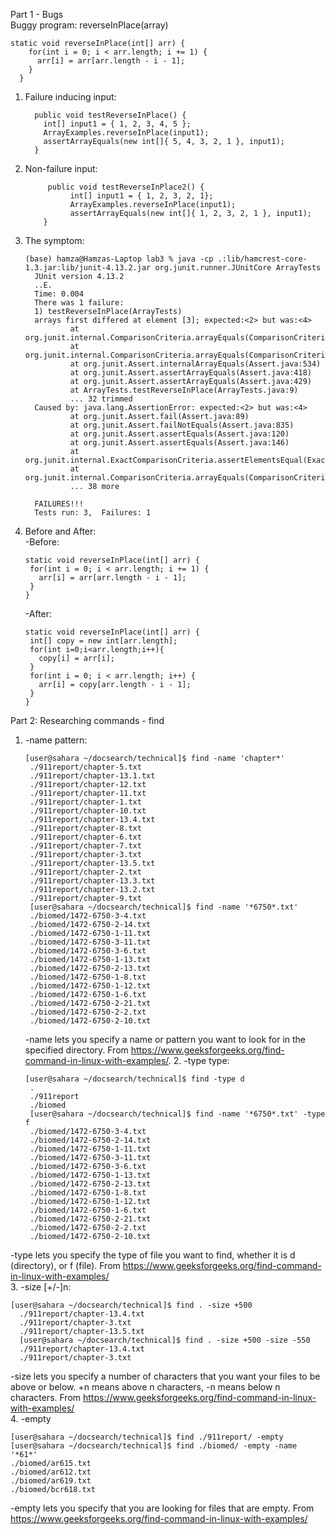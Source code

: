 Part 1 - Bugs    
Buggy program: reverseInPlace(array)   
```
static void reverseInPlace(int[] arr) {
    for(int i = 0; i < arr.length; i += 1) {
      arr[i] = arr[arr.length - i - 1];
    }
  }
```    
1. Failure inducing input:
   ```
     public void testReverseInPlace() {
       int[] input1 = { 1, 2, 3, 4, 5 };
       ArrayExamples.reverseInPlace(input1);
       assertArrayEquals(new int[]{ 5, 4, 3, 2, 1 }, input1);
     }

2. Non-failure input:
   ```
        public void testReverseInPlace2() {
             int[] input1 = { 1, 2, 3, 2, 1};
             ArrayExamples.reverseInPlace(input1);
             assertArrayEquals(new int[]{ 1, 2, 3, 2, 1 }, input1);
	   }
3. The symptom:
   ```
   (base) hamza@Hamzas-Laptop lab3 % java -cp .:lib/hamcrest-core-1.3.jar:lib/junit-4.13.2.jar org.junit.runner.JUnitCore ArrayTests
     JUnit version 4.13.2
     ..E.
     Time: 0.004
     There was 1 failure:
     1) testReverseInPlace(ArrayTests)
     arrays first differed at element [3]; expected:<2> but was:<4>
             at org.junit.internal.ComparisonCriteria.arrayEquals(ComparisonCriteria.java:78)
             at org.junit.internal.ComparisonCriteria.arrayEquals(ComparisonCriteria.java:28)
             at org.junit.Assert.internalArrayEquals(Assert.java:534)
             at org.junit.Assert.assertArrayEquals(Assert.java:418)
             at org.junit.Assert.assertArrayEquals(Assert.java:429)
             at ArrayTests.testReverseInPlace(ArrayTests.java:9)
             ... 32 trimmed
     Caused by: java.lang.AssertionError: expected:<2> but was:<4>
             at org.junit.Assert.fail(Assert.java:89)
             at org.junit.Assert.failNotEquals(Assert.java:835)
             at org.junit.Assert.assertEquals(Assert.java:120)
             at org.junit.Assert.assertEquals(Assert.java:146)
             at org.junit.internal.ExactComparisonCriteria.assertElementsEqual(ExactComparisonCriteria.java:8)
             at org.junit.internal.ComparisonCriteria.arrayEquals(ComparisonCriteria.java:76)
             ... 38 more
     
     FAILURES!!!
     Tests run: 3,  Failures: 1
     ```
4. Before and After:      
   -Before:    
   ```
   static void reverseInPlace(int[] arr) {
    for(int i = 0; i < arr.length; i += 1) {
      arr[i] = arr[arr.length - i - 1];
    }
   }
   ```
   -After:
   ```
   static void reverseInPlace(int[] arr) {
    int[] copy = new int[arr.length];
    for(int i=0;i<arr.length;i++){
      copy[i] = arr[i];
    }
    for(int i = 0; i < arr.length; i++) {
      arr[i] = copy[arr.length - i - 1];
    }
   }
   ```
Part 2: Researching commands - find    
1. -name pattern:
   ```
   [user@sahara ~/docsearch/technical]$ find -name 'chapter*'
	./911report/chapter-5.txt
	./911report/chapter-13.1.txt
	./911report/chapter-12.txt
	./911report/chapter-11.txt
	./911report/chapter-1.txt
	./911report/chapter-10.txt
	./911report/chapter-13.4.txt
	./911report/chapter-8.txt
	./911report/chapter-6.txt
	./911report/chapter-7.txt
	./911report/chapter-3.txt
	./911report/chapter-13.5.txt
	./911report/chapter-2.txt
	./911report/chapter-13.3.txt
	./911report/chapter-13.2.txt
	./911report/chapter-9.txt
	[user@sahara ~/docsearch/technical]$ find -name '*6750*.txt'
	./biomed/1472-6750-3-4.txt
	./biomed/1472-6750-2-14.txt
	./biomed/1472-6750-1-11.txt
	./biomed/1472-6750-3-11.txt
	./biomed/1472-6750-3-6.txt
	./biomed/1472-6750-1-13.txt
	./biomed/1472-6750-2-13.txt
	./biomed/1472-6750-1-8.txt
	./biomed/1472-6750-1-12.txt
	./biomed/1472-6750-1-6.txt
	./biomed/1472-6750-2-21.txt
	./biomed/1472-6750-2-2.txt
	./biomed/1472-6750-2-10.txt
   ```
   -name lets you specify a name or pattern you want to look for in the specified directory. From https://www.geeksforgeeks.org/find-command-in-linux-with-examples/.
   2. -type type:
   ```
   [user@sahara ~/docsearch/technical]$ find -type d
	.
	./911report
	./biomed
	[user@sahara ~/docsearch/technical]$ find -name '*6750*.txt' -type f
	./biomed/1472-6750-3-4.txt
	./biomed/1472-6750-2-14.txt
	./biomed/1472-6750-1-11.txt
	./biomed/1472-6750-3-11.txt
	./biomed/1472-6750-3-6.txt
	./biomed/1472-6750-1-13.txt
	./biomed/1472-6750-2-13.txt
	./biomed/1472-6750-1-8.txt
	./biomed/1472-6750-1-12.txt
	./biomed/1472-6750-1-6.txt
	./biomed/1472-6750-2-21.txt
	./biomed/1472-6750-2-2.txt
	./biomed/1472-6750-2-10.txt
    ```
-type lets you specify the type of file you want to find, whether it is d (directory), or f (file). From https://www.geeksforgeeks.org/find-command-in-linux-with-examples/    
  3. -size [+/-]n:    
  ```
[user@sahara ~/docsearch/technical]$ find . -size +500
	./911report/chapter-13.4.txt
	./911report/chapter-3.txt
	./911report/chapter-13.5.txt
	[user@sahara ~/docsearch/technical]$ find . -size +500 -size -550
	./911report/chapter-13.4.txt
	./911report/chapter-3.txt
  ```
-size lets you specify a number of characters that you want your files to be above or below. +n means above n characters, -n means below n characters. From https://www.geeksforgeeks.org/find-command-in-linux-with-examples/     
4. -empty    
```
[user@sahara ~/docsearch/technical]$ find ./911report/ -empty
[user@sahara ~/docsearch/technical]$ find ./biomed/ -empty -name '*61*'
./biomed/ar615.txt
./biomed/ar612.txt
./biomed/ar619.txt
./biomed/bcr618.txt
```
-empty lets you specify that you are looking for files that are empty. From https://www.geeksforgeeks.org/find-command-in-linux-with-examples/     

